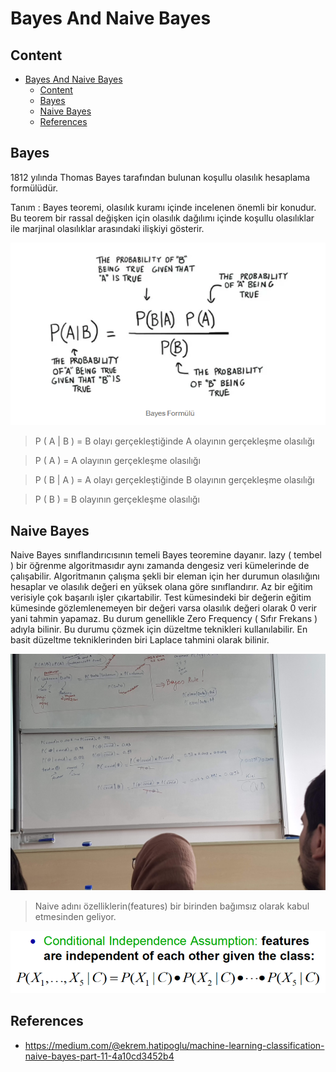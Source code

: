 # Bayes And Naive Bayes

## Content
- [Bayes And Naive Bayes](#bayes-and-naive-bayes)
  - [Content](#content)
  - [Bayes](#bayes)
  - [Naive Bayes](#naive-bayes)
  - [References](#references)

## Bayes

1812 yılında Thomas Bayes tarafından bulunan koşullu olasılık hesaplama formülüdür.

Tanım : Bayes teoremi, olasılık kuramı içinde incelenen önemli bir konudur. Bu teorem bir rassal değişken için olasılık dağılımı içinde koşullu olasılıklar ile marjinal olasılıklar arasındaki ilişkiyi gösterir.

![](photo/1.PNG)

> P ( A | B ) = B olayı gerçekleştiğinde A olayının gerçekleşme olasılığı
 
> P ( A ) = A olayının gerçekleşme olasılığı
 
> P ( B | A ) = A olayı gerçekleştiğinde B olayının gerçekleşme olasılığı
 
> P ( B ) = B olayının gerçekleşme olasılığı

## Naive Bayes

Naive Bayes sınıflandırıcısının temeli Bayes teoremine dayanır. lazy ( tembel ) bir öğrenme algoritmasıdır aynı zamanda dengesiz veri kümelerinde de çalışabilir. Algoritmanın çalışma şekli bir eleman için her durumun olasılığını hesaplar ve olasılık değeri en yüksek olana göre sınıflandırır. Az bir eğitim verisiyle çok başarılı işler çıkartabilir. Test kümesindeki bir değerin eğitim kümesinde gözlemlenemeyen bir değeri varsa olasılık değeri olarak 0 verir yani tahmin yapamaz. Bu durum genellikle Zero Frequency ( Sıfır Frekans ) adıyla bilinir. Bu durumu çözmek için düzeltme teknikleri kullanılabilir. En basit düzeltme tekniklerinden biri Laplace tahmini olarak bilinir.

![](photo/2.jpg)

> Naive adını özelliklerin(features) bir birinden bağımsız olarak kabul etmesinden geliyor.

![](photo/3.png)

## References

* https://medium.com/@ekrem.hatipoglu/machine-learning-classification-naive-bayes-part-11-4a10cd3452b4
